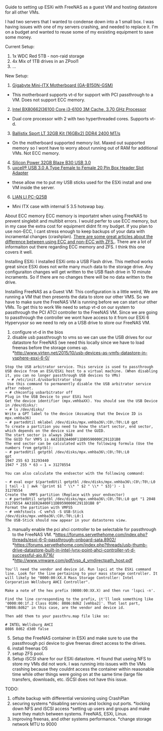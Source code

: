 Guide to setting up ESXi with FreeNAS as a guest VM and hosting datastore for all other VMs.

I had two servers that I wanted to condense down into a 1 small box. I was having issues with one of my servers crashing, and needed to replace it. I'm on a budget and wanted to reuse some of my exsisting equipment to save some money.

Current Setup:
1. 1x WDC Red 5TB - non-raid storage
2. 4x Mix of 1TB drives in an ZPool1 
3. ...

New Setup:

1. [Gigabyte Mini-ITX Motherboard (GA-B150N-GSM)](https://www.amazon.com/gp/product/B019GZC908/ref=oh_aui_detailpage_o01_s01?ie=UTF8&psc=1)
  * This motherboard supports vt-d for support with PCI passthrough to a VM. Does not support ECC memory.
2. [Intel BX80662I36100 Core i3-6100 3M Cache, 3.70 GHz Processor](https://www.amazon.com/gp/product/B015VPX2EO/ref=oh_aui_detailpage_o01_s01?ie=UTF8&psc=1)
  * Dual core processor with 2 with two hyperthreaded cores. Supports vt-d.
3. [Ballistix Sport LT 32GB Kit (16GBx2) DDR4 2400 MT/s](https://www.amazon.com/gp/product/B01B4F3IJY/ref=oh_aui_detailpage_o00_s00?ie=UTF8&psc=1)
  * On the motherboard supported memory list. Maxed out supported memory so I wont have to worry about running out of RAM for additional VMs. Not ECC memory.
4. [Silicon Power 32GB Blaze B30 USB 3.0](https://www.amazon.com/gp/product/B00H7PBWK8/ref=oh_aui_detailpage_o01_s00?ie=UTF8&psc=1)
5. [uxcell® USB 3.0 A Type Female to Female 20 Pin Box Header Slot Adapter](https://www.amazon.com/gp/product/B007PODI1W/ref=oh_aui_detailpage_o01_s00?ie=UTF8&psc=1)
  * these allow me to put my USB sticks used for the ESXi install and one VM inside the server.
6. [LIAN LI PC-Q25B](http://www.newegg.com/Product/Product.aspx?Item=N82E16811112339)
  * Mini ITX case with internal 5 3.5 hotswap bay.
  
About ECC memory
ECC memory is importatnt when using FreeNAS to prevent singlebit and multibit errors. I would perfer to use ECC memory, but in my case the extra cost for equipment didnt fit my budget. If you plan to use non-ECC, I cant stress enough to keep backups of your data with incramental changes (crashplan). [There are some great articles about the difference between using ECC and non-ECC with ZFS.](http://jrs-s.net/2015/02/03/will-zfs-and-non-ecc-ram-kill-your-data/). There are a lot of informaiton out there regarding ECC memory and ZFS. I think this one covers it well. 

Installing ESXi:
I installed ESXi onto a USB Flash drive. This method works great since ESXi does not write many much data to the storage drive. Any configuraiton changes will get written to the USB flash drive in 10 minute incraments. So if there are no changes there will be no data written to the drive.

Installing FreeNAS as a Guest VM:
This configuration is a little weird, We are running a VM that then presents the data to store our other VMS. So we have to make sure the FreeNAS VM is running before we can start our other VMs. To get this to work We need to setup vt-d on our system to passthrough the PCI ATCI controller to the FreeNAS VM. Since we are going to passthrough the controller we wont have access to it from our ESXi 6 Hypervysor so we need to rely on a USB drive to store our FreeNAS VM.

1. configure vt-d in the bios
2. disable usb passthrough to vms so we can use the USB drives for our datastore for FreeNAS (we need this locally since we have to load freenas before the storage comes up.
 *http://www.virten.net/2015/10/usb-devices-as-vmfs-datastore-in-vsphere-esxi-6-0/
```
Stop the USB arbitrator service. This service is used to passthrough USB device from an ESX/ESXi host to a virtual machine. (When disabling it, you can no longer passthrough USB devices to VMs)
 ~ # /etc/init.d/usbarbitrator stop
 Use this command to permanently disable the USB arbitrator service after reboot.
~ # chkconfig usbarbitrator off
Plug in the USB Device to your ESXi host
Get the device identifier (mpx.vmhbaXX). You should see the USB Device in /dev/disks/:
~ # ls /dev/disks/
Write a GPT label to the device (Assuming that the Device ID is mpx.vmhba36)
~ # partedUtil mklabel /dev/disks/mpx.vmhba36\:C0\:T0\:L0 gpt
To create a partition you need to know the start sector, end sector, which depends on the device size and the GUID.
The start sector is always 2048
The GUID for VMFS is AA31E02A400F11DB9590000C2911D1B8
The end sector can be calculated with the following formula (Use the numbers from getptbl):
~ # partedUtil getptbl /dev/disks/mpx.vmhba36\:C0\:T0\:L0
gpt
1947 255 63 31293440
1947 * 255 * 63 – 1 = 31278554

You can also calculate the endsector with the following command:

~ # eval expr $(partedUtil getptbl /dev/disks/mpx.vmhba36\:C0\:T0\:L0 | tail -1 | awk '{print $1 " \\* " $2 " \\* " $3}') - 1
31278554
Create the VMFS partition (Replace with your endsector)
~ # partedUtil setptbl /dev/disks/mpx.vmhba36\:C0\:T0\:L0 gpt "1 2048 31278554 AA31E02A400F11DB9590000C2911D1B8 0"
Format the partition with VMFS5
~ # vmkfstools -C vmfs5 -S USB-Stick /dev/disks/mpx.vmhba36\:C0\:T0\:L0:1
The USB-Stick should now appear in your datastores view.
```
3. manually enable the pci ahci controller to be selectable for passthrough to the FreeNAS VM.
 *https://forums.servethehome.com/index.php?threads/esxi-6-0-passthrough-onboard-sata.8902/
 *https://forums.servethehome.com/index.php?threads/usb-thumb-drive-datastore-built-in-intel-lynx-point-ahci-controller-vt-d-successful-aio.8716/
 *http://www.vmware.com/pdf/vsp_4_vmdirectpath_host.pdf
```
You'll need the vendor and device id. Run lspci at the ESXi command line. Look for the line pertaining to your mass storage controller. It will likely be "0000:00:XX.X Mass Storage Controller: Intel Corporation Wellsburg AHCI Controller".

Make a note of the hex prefix (0000:00:XX.X) and then run 'lspci -n'.

Find the line corresponding to the prefix, it'll look something like '0000:00:1f.2 Class 0106: 8086:8d62 [vmhba2]'. That last part, "8086:8d62" in this case, are the vendor and device id.

Then add them to your passthru.map file like so:

# INTEL Wellsburg AHCI
8086 8d62 d3d0 false

```
5. Setup the FreeNAS container in ESXi and make sure to use the passthrough pci device to give freenas direct access to the drives.
4. install freenas OS
6. setup ZFS pool.
7. Setup iSCSI share for our ESXi datastore.
 *I found that useing NFS to store my VMs did not work. I was running into issues with the VMs crashing because they couldnt access the container within reasonable time while other things were going on at the same time (large file transfers, downloads, etc. iSCSI does not have this issue.

TODO:

1. offsite backup with differential versioning using CrashPlan 
1. securing systems
 *disabling services and locking out ports.
 *locking down NFS and iSCSI access
 *setting up users and groups and make sure they match between systems. FreeNAS, ESXi, Linux.
2. improving freenas, and other systems performance.
 *change storage network MTU to 9000
